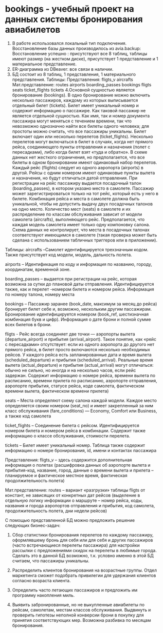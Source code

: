 # bookings - учебный проект на данных системы бронирования авиабилетов 
1.	В работе использовался локальный тип подключения.
    Восстановление базы данных производилось из avia.backup:
    Восстановление  успешно : присутствуют все 8 таблиц, таблицы имеют размер (на жестком диске), присутствует 1 представление и 1 материальное представление.
2.	ER-диаграмма из DBeaver: все связи в наличии.
3.	БД состоит из 8 таблиц, 1 представления, 1 материального представления.
Таблицы:                                   Представления: fligts_v 
aircrafts                                     Мат.представление:  routes
airports 
boarding_passes 
bookings 
fligts 
seats 
ticket_flights 
tickets 
4.Основной сущностью является бронирование (bookings).
      В одно бронирование можно включить несколько пассажиров, каждому из которых
   выписывается отдельный билет (tickets). Билет имеет уникальный номер и содержит
   информацию о пассажире. 
     Как таковой пассажир не является отдельной сущностью. Как имя, так и номер документа пассажира могут меняться с течением времени, так что невозможно однозначно найти все билеты одного человека; для простоты можно считать, что все пассажиры уникальны.
   Билет включает один или несколько перелетов (ticket_flights). Несколько перелетов могут
включаться в билет в случаях, когда нет прямого рейса, соединяющего пункты
отправления и назначения (полет с пересадками), либо когда билет взят «туда и обратно».
В схеме данных нет жесткого ограничения, но предполагается, что все билеты в одном
бронировании имеют одинаковый набор перелетов.
  Каждый рейс (flights) следует из одного аэропорта (airports) в другой. Рейсы с одним
номером имеют одинаковые пункты вылета и назначения, но будут отличаться датой
отправления.
  При регистрации на рейс пассажиру выдается посадочный талон (boarding_passes), в котором указано место в самолете. Пассажир может зарегистрироваться только на тот рейс, который есть у него в билете. Комбинация рейса и места в самолете должна быть уникальной, чтобы не допустить выдачу двух посадочных талонов на одно место.
  Количество мест (seats) в самолете и их распределение по классам обслуживания зависит
от модели самолета (aircrafts), выполняющего рейс. Предполагается, что каждая модель
самолета имеет только одну компоновку салона. Схема данных не контролирует, что места
в посадочных талонах соответствуют имеющимся в самолете (такая проверка может быть
сделана с использованием табличных триггеров или в приложении).

Таблицы: 
aircrafts –Самолет идентифицируется трехзначным кодом. Также присутствует код модели, модель, дальность полета.  

airports – Идентификация по коду и информация по названию, городу, координатам, временной зоне.

boarding_passes – выдается при регистрации на рейс, которая возможна за сутки до плановой даты отправления. Идентифицируется также, как и перелет -номером билета и номером рейса. Информация по номеру талона, номеру места

bookings – Пассажир заранее (book_date, максимум за месяц до рейса) бронирует билет себе и, возможно, нескольким другим пассажирам. Бронирование идентифицируется номером
(book_ref, шестизначная комбинация букв и цифр). 
Информация о дате брони и полной сумме всех билетов в брони.

fligts - Рейс всегда соединяет две точки — аэропорты вылета (departure_airport) и прибытия
(arrival_airport). Такое понятие, как «рейс с пересадками» отсутствует: если из одного
аэропорта до другого нет прямого рейса, в билет просто включаются несколько необходимых
рейсов.
У каждого рейса есть запланированные дата и время вылета (scheduled_departure) и прибытия
(scheduled_arrival). Реальные время вылета (actual_departure) и прибытия (actual_arrival)
могут отличаться: обычно не сильно, но иногда и на несколько часов, если рейс задержан.
Содержит информацию о номере рейса, времени вылета по расписанию, времени прилета по расписанию, аэропорте отправления, аэропорте прибытия, статусе рейса, коде самолета, фактическом времени вылета, фактическом времени прилета)

seats – Места определяют схему салона каждой модели. Каждое место определяется своим номером (seat_no) и имеет закрепленный за ним класс обслуживания (fare_conditions) — Economy, Comfort или Business, а также код самолета

ticket_flights – Соединение билета с рейсом. Идентифицируется номером билета и номером рейса в комбинации. Содержит также информацию о классе обслуживания, стоимости перелета.

tickets – Билет имеет уникальный номер. Таблица также содержит информацию о номере бронирования, id, имени и контактах пассажира

Представления:
fligts_v – здесь содержится дополнительная информация о полетах (расшифровка данных об аэропорте вылета и прибытия-код, название, город, данные о времени вылета и прилета – планируемое и фактическое местное время, фактическая продолжительность полета)

Мат.представление: 
routes – вариант «разгрузки» таблицы fligts от констант, не зависящих от конкретных дат рейсов (выделение в отдельную логику информации о маршруте – номер рейса, коды, названия и города аэропортов отправления и прибытия, код самолета, продолжительность полета, дни недели рейсов)

С помощью представленной БД можно предложить решение следующих бизнес-задач:

1)	Сбор статистики бронирования перелетов по каждому пассажиру, оформлявшему бронь для себя или для себя и других пассажиров (часто встречающиеся перелеты пассажира) для настройки рассылки с предложениями скидок на перелеты в любимые города. Сделать это в данной БД возможно, т.к. условно именно в этой БД считаем, что пассажиры уникальны. 

2)	Распределить клиентов бронирования на возрастные группы. Отдел маркетинга сможет подобрать привилегии для удержания клиентов согласно возраста клиента.  

3)	Определить часто летающих пассажиров и предложить им программу накопления миль.

4)	Выявить забронированные, но не выкупленные авиабилеты по рейсам, самолетам, местам классов обслуживания. Выдвинуть и проверить гипотезы неполной конверсии брони в покупку для принятия соответствующих мер. Возможна разбивка по месяцам бронирования.  
